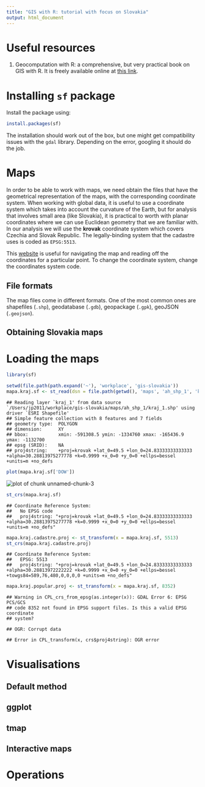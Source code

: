 ```yaml
---
title: "GIS with R: tutorial with focus on Slovakia"
output: html_document
---
```


# Useful resources

1. Geocomputation with R: a comprehensive, but very practical book on GIS with
   R. It is freely available online at [this
   link](https://geocompr.robinlovelace.net/).


# Installing `sf` package
Install the package using:

```r
install.packages(sf)
```

The installation should work out of the box, but one might get compatibility
issues with the `gdal` library. Depending on the error, googling it should do
the job.


# Maps

In order to be able to work with maps, we need obtain the files that have the
geometrical representation of the maps, with the corresponding coordinate
system. When working with global data, it is useful to use a coordinate system
which takes into account the curvature of the Earth, but for analysis that
involves small area (like Slovakia), it is practical to worth with planar
coordinates where we can use Euclidean geometry that we are familiar with. In
our analysis we will use the **krovak** coordinate system which covers Czechia
and Slovak Republic. The legally-binding system that the cadastre uses is coded
as `EPSG:5513`.

This [website](https://epsg.io/5513) is useful for navigating the map and
reading off the coordinates for a particular point. To change the coordinate
system, change the coordinates system code. 

## File formats
The map files come in different formats. One of the most common ones are
shapefiles (`.shp`), geodatabase (`.gdb`), geopackage (`.gpk`),
geoJSON (`.geojson`). 

## Obtaining Slovakia maps




# Loading the maps




```r
library(sf)
```



```r
setwd(file.path(path.expand('~'), 'workplace', 'gis-slovakia'))
mapa.kraj.sf <- st_read(dsn = file.path(getwd(), 'maps', 'ah_shp_1', 'kraj_1.shp'))
```

```
## Reading layer `kraj_1' from data source `/Users/jp2011/workplace/gis-slovakia/maps/ah_shp_1/kraj_1.shp' using driver `ESRI Shapefile'
## Simple feature collection with 8 features and 7 fields
## geometry type:  POLYGON
## dimension:      XY
## bbox:           xmin: -591308.5 ymin: -1334760 xmax: -165436.9 ymax: -1132700
## epsg (SRID):    NA
## proj4string:    +proj=krovak +lat_0=49.5 +lon_0=24.83333333333333 +alpha=30.28813975277778 +k=0.9999 +x_0=0 +y_0=0 +ellps=bessel +units=m +no_defs
```

```r
plot(mapa.kraj.sf['DOW'])
```

![plot of chunk unnamed-chunk-3](figure/unnamed-chunk-3-1.png)

```r
st_crs(mapa.kraj.sf)
```

```
## Coordinate Reference System:
##   No EPSG code
##   proj4string: "+proj=krovak +lat_0=49.5 +lon_0=24.83333333333333 +alpha=30.28813975277778 +k=0.9999 +x_0=0 +y_0=0 +ellps=bessel +units=m +no_defs"
```

```r
mapa.kraj.cadastre.proj <- st_transform(x = mapa.kraj.sf, 5513)
st_crs(mapa.kraj.cadastre.proj)
```

```
## Coordinate Reference System:
##   EPSG: 5513 
##   proj4string: "+proj=krovak +lat_0=49.5 +lon_0=24.83333333333333 +alpha=30.28813972222222 +k=0.9999 +x_0=0 +y_0=0 +ellps=bessel +towgs84=589,76,480,0,0,0,0 +units=m +no_defs"
```

```r
mapa.kraj.popular.proj <- st_transform(x = mapa.kraj.sf, 8352)
```

```
## Warning in CPL_crs_from_epsg(as.integer(x)): GDAL Error 6: EPSG PCS/GCS
## code 8352 not found in EPSG support files. Is this a valid EPSG coordinate
## system?
```

```
## OGR: Corrupt data
```

```
## Error in CPL_transform(x, crs$proj4string): OGR error
```





# Visualisations


## Default method


## ggplot


## tmap

## Interactive maps


# Operations


